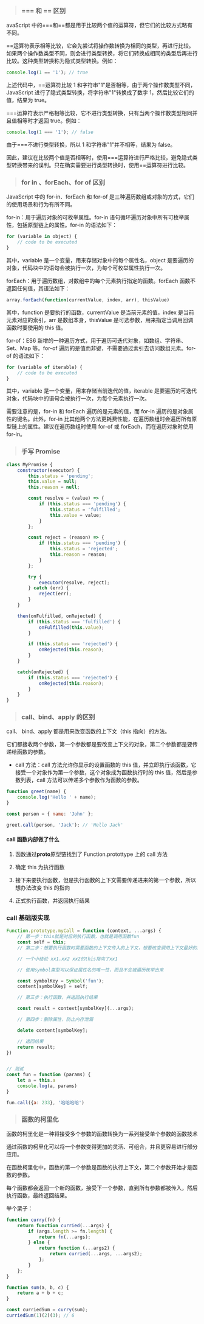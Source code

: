 > ### === 和 == 区别

avaScript 中的===和==都是用于比较两个值的运算符，但它们的比较方式略有不同。

==运算符表示相等比较，它会先尝试将操作数转换为相同的类型，再进行比较。如果两个操作数类型不同，则会进行类型转换，将它们转换成相同的类型后再进行比较。这种类型转换称为隐式类型转换。例如：

```javascript
console.log(1 == '1'); // true
```

上述代码中，==运算符比较 1 和字符串"1"是否相等，由于两个操作数类型不同，JavaScript 进行了隐式类型转换，将字符串"1"转换成了数字 1，然后比较它们的值，结果为 true。

===运算符表示严格相等比较，它不进行类型转换，只有当两个操作数类型相同并且值相等时才返回 true。例如：

```javascript
console.log(1 === '1'); // false
```

由于===不进行类型转换，所以 1 和字符串"1"并不相等，结果为 false。

因此，建议在比较两个值是否相等时，使用===运算符进行严格比较，避免隐式类型转换带来的误判。只在确实需要进行类型转换时，使用==运算符进行比较。

> ### for in 、forEach、for of 区别

JavaScript 中的 for-in、forEach 和 for-of 是三种遍历数组或对象的方式，它们的使用场景和行为有所不同。

for-in：用于遍历对象的可枚举属性。for-in 语句循环遍历对象中所有可枚举属性，包括原型链上的属性。for-in 的语法如下：

```javascript
for (variable in object) {
    // code to be executed
}
```

其中，variable 是一个变量，用来存储对象中的每个属性名，object 是要遍历的对象，代码块中的语句会被执行一次，为每个可枚举属性执行一次。

forEach：用于遍历数组，对数组中的每个元素执行指定的函数。forEach 函数不返回任何值，其语法如下：

```javascript
array.forEach(function(currentValue, index, arr), thisValue)
```

其中，function 是要执行的函数，currentValue 是当前元素的值，index 是当前元素对应的索引，arr 是数组本身，thisValue 是可选参数，用来指定当调用回调函数时要使用的 this 值。

for-of：ES6 新增的一种遍历方式，用于遍历可迭代对象，如数组、字符串、Set、Map 等。for-of 遍历的是值而非键，不需要通过索引去访问数组元素。for-of 的语法如下：

```javascript
for (variable of iterable) {
    // code to be executed
}
```

其中，variable 是一个变量，用来存储当前迭代的值，iterable 是要遍历的可迭代对象，代码块中的语句会被执行一次，为每个元素执行一次。

需要注意的是，for-in 和 forEach 遍历的是元素的值，而 for-in 遍历的是对象属性的键名。此外，for-in 比其他两个方法更耗费性能，在遍历数组时会遍历所有原型链上的属性。建议在遍历数组时使用 for-of 或 forEach，而在遍历对象时使用 for-in。

> ### 手写 Promise

```js
class MyPromise {
    constructor(executor) {
        this.status = 'pending';
        this.value = null;
        this.reason = null;

        const resolve = (value) => {
            if (this.status === 'pending') {
                this.status = 'fulfilled';
                this.value = value;
            }
        };

        const reject = (reason) => {
            if (this.status === 'pending') {
                this.status = 'rejected';
                this.reason = reason;
            }
        };

        try {
            executor(resolve, reject);
        } catch (err) {
            reject(err);
        }
    }

    then(onFulfilled, onRejected) {
        if (this.status === 'fulfilled') {
            onFulfilled(this.value);
        }

        if (this.status === 'rejected') {
            onRejected(this.reason);
        }
    }

    catch(onRejected) {
        if (this.status === 'rejected') {
            onRejected(this.reason);
        }
    }
}
```

> ### call、bind、apply 的区别

call、 bind、apply 都是用来改变函数的上下文（this 指向）的方法。

它们都接收两个参数，第一个参数都是要改变上下文的对象，第二个参数都是要传递给函数的参数。

-   call 方法：call 方法允许你显示的设置函数的 this 值，并立即执行该函数，它接受一个对象作为第一个参数，这个对象成为函数执行时的 this 值，然后是参数列表，call 方法可以传递多个参数作为函数的参数。

```js
function greet(name) {
    console.log('Hello ' + name);
}

const person = { name: 'John' };

greet.call(person, 'Jack'); // 'Hello Jack'
```

#### call 函数内部做了什么

1. 函数通过**proto**原型链找到了 Function.protottype 上的 call 方法

2. 确定 this 为执行函数

3. 接下来要执行函数，但是执行函数的上下文需要传递进来的第一个参数，所以想办法改变 this 的指向

4. 正式执行函数，并返回执行结果

### call 基础版实现

```js
Function.prototype.myCall = function (context, ...args) {
    // 第一步：this就是对应的执行函数，也就是调用函数fun
    const self = this;
    // 第二步：想要执行函数时需要函数的上下文传入的上下文，想要改变调用上下文最好的办法是直接上下文对象调用函数，这时候函数内部的this就指向了上下文

    // 一个小结论 xx1.xx2 xx2的this指向了xx1

    // 使用symbol类型可以保证属性名的唯一性，而且不会被遍历枚举出来

    const symbolKey = Symbol('fun');
    content[symbolKey] = self;

    // 第三步：执行函数，并返回执行结果

    const result = context[symbolKey](...args);

    // 第四步：删除属性，防止内存泄漏

    delete content[symbolKey];

    // 返回结果
    return result;
})


// 测试
const fun = function (params) {
    let a = this.a
    console.log(a, params)
}

fun.call({a: 233}, '哈哈哈哈')
```

> ### 函数的柯里化

函数的柯里化是一种将接受多个参数的函数转换为一系列接受单个参数的函数技术

通过函数的柯里化可以将一个参数变得更加的灵活、可组合，并且更容易进行部分应用。

在函数柯里化中，函数的第一个参数是函数的执行上下文，第二个参数开始才是函数的参数。

每个函数都会返回一个新的函数，接受下一个参数，直到所有参数都被传入，然后执行函数，最终返回结果。

举个栗子：

```js
function curry(fn) {
    return function curried(...args) {
        if (args.length >= fn.length) {
            return fn(...args);
        } else {
            return function (...args2) {
                return curried(...args, ...args2);
            };
        }
    };
}

function sum(a, b, c) {
    return a + b + c;
}

const curriedSum = curry(sum);
curriedSum(1)(2)(3); // 6
```
